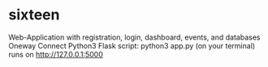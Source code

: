 # sixteen
Web-Application with registration, login, dashboard, events, and databases
Oneway Connect
Python3
Flask
script: python3 app.py (on your terminal)
runs on http://127.0.0.1:5000

